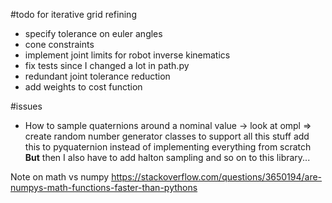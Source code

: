 #todo for iterative grid refining

- specify tolerance on euler angles
- cone constraints
- implement joint limits for robot inverse kinematics
- fix tests since I changed a lot in path.py
- redundant joint tolerance reduction
 - add weights to cost function

#issues

- How to sample quaternions around a nominal value
 -> look at ompl
 => create random number generator classes to support
 all this stuff
 add this to pyquaternion instead of implementing everything from scratch
 **But**
 then I also have to add halton sampling and so on
 to this library...


Note on math vs numpy
https://stackoverflow.com/questions/3650194/are-numpys-math-functions-faster-than-pythons
